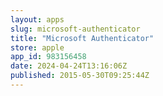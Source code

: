 ```yaml
---
layout: apps
slug: microsoft-authenticator
title: "Microsoft Authenticator"
store: apple
app_id: 983156458
date: 2024-04-24T13:16:06Z
published: 2015-05-30T09:25:44Z
---
```

